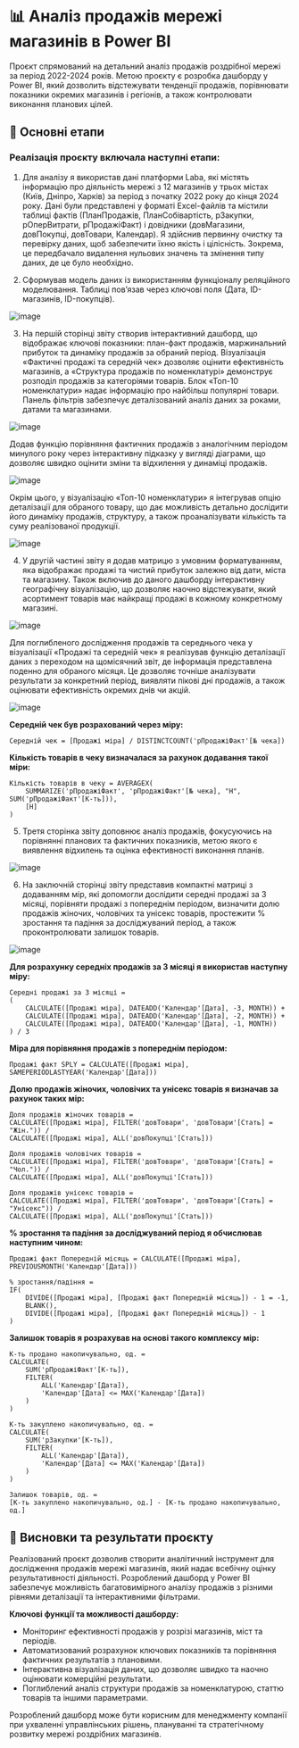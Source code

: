 # 📊 Аналіз продажів мережі магазинів в Power BI
Проєкт спрямований на детальний аналіз продажів роздрібної мережі за період 2022-2024 років. Метою проєкту є розробка дашборду у Power BI, який дозволить відстежувати тенденції продажів, порівнювати показники окремих магазинів і регіонів, а також контролювати виконання планових цілей.
## 📌 Основні етапи
### Реалізація проєкту включала наступні етапи:
1. Для аналізу я використав дані платформи Laba, які містять інформацію про діяльність мережі з 12 магазинів у трьох містах (Київ, Дніпро, Харків) за період з початку 2022 року до кінця 2024 року. Дані були представлені у форматі Excel-файлів та містили таблиці фактів (ПланПродажів, ПланСобівартість, рЗакупки, рОперВитрати, рПродажіФакт) і довідники (довМагазини, довПокупці, довТовари, Календар). Я здійснив первинну очистку та перевірку даних, щоб забезпечити їхню якість і цілісність. Зокрема, це передбачало видалення нульових значень та змінення типу даних, де це було необхідно.

2. Сформував модель даних із використанням функціоналу реляційного моделювання. Таблиці пов’язав через ключові поля (Дата, ID-магазинів, ID-покупців).

![image](https://github.com/user-attachments/assets/ac27e86f-dc8e-4370-9278-ca75033d8f17)

3. На першій сторінці звіту створив інтерактивний дашборд, що відображає ключові показники: план-факт продажів, маржинальний прибуток та динаміку продажів за обраний період. Візуалізація «Фактичні продажі та середній чек» дозволяє оцінити ефективність магазинів, а «Структура продажів по номенклатурі» демонструє розподіл продажів за категоріями товарів. Блок «Топ-10 номенклатури» надає інформацію про найбільш популярні товари. Панель фільтрів забезпечує деталізований аналіз даних за роками, датами та магазинами.

![image](https://github.com/user-attachments/assets/ebbee141-1e81-45c5-aa6c-03dba4731620)

Додав функцію порівняння фактичних продажів з аналогічним періодом минулого року через інтерактивну підказку у вигляді діаграми, що дозволяє швидко оцінити зміни та відхилення у динаміці продажів.

![image](https://github.com/user-attachments/assets/c4b60c86-050f-42b4-a6ea-701665285cb4)

Окрім цього, у візуалізацію «Топ-10 номенклатури» я інтегрував опцію деталізації для обраного товару, що дає можливість детально дослідити його динаміку продажів, структуру, а також проаналізувати кількість та суму реалізованої продукції.

![image](https://github.com/user-attachments/assets/6e5b18a9-7d92-4df7-98b5-ee58e5a9a83b)

4. У другій частині звіту я додав матрицю з умовним форматуванням, яка відображає продажі та чистий прибуток залежно від дати, міста та магазину. Також включив до даного дашборду інтерактивну географічну візуалізацію, що дозволяє наочно відстежувати, який асортимент товарів має найкращі продажі в кожному конкретному магазині.

![image](https://github.com/user-attachments/assets/5d6f6af4-d1aa-4b1f-9d69-0bb4beacceae)

Для поглибленого дослідження продажів та середнього чека у візуалізації «Продажі та середній чек» я реалізував функцію деталізації даних з переходом на щомісячний звіт, де інформація представлена поденно для обраного місяця. Це дозволяє точніше аналізувати результати за конкретний період, виявляти пікові дні продажів, а також оцінювати ефективність окремих днів чи акцій.

![image](https://github.com/user-attachments/assets/f10b2747-de17-45b6-89de-82452a580e1d)

**Середній чек був розрахований через міру:**
```DAX
Середній чек = [Продажі міра] / DISTINCTCOUNT('рПродажіФакт'[№ чека])
```

**Кількість товарів в чеку визначалася за рахунок додавання такої міри:**
```DAX
Кількість товарів в чеку = AVERAGEX(
    SUMMARIZE('рПродажіФакт', 'рПродажіФакт'[№ чека], "Н", SUM('рПродажіФакт'[К-ть])),
    [Н]
)
```

5. Третя сторінка звіту доповнює аналіз продажів, фокусуючись на порівнянні планових та фактичних показників, метою якого є виявлення відхилень та оцінка ефективності виконання планів.

![image](https://github.com/user-attachments/assets/82ac70d9-52e0-4de1-aaec-2bea92f47d20)

6. На заключній сторінці звіту представив компактні матриці з додаванням мір, які допомогли дослідити середні продажі за 3 місяці, порівняти продажі з попереднім періодом, визначити долю продажів жіночих, чоловічих та унісекс товарів, простежити % зростання та падіння за досліджуваний період, а також проконтролювати залишок товарів.

![image](https://github.com/user-attachments/assets/8ce53615-4444-426c-a1f6-2d0c559f76a5)

**Для розрахунку середніх продажів за 3 місяці я використав наступну міру:**
```DAX
Середні продажі за 3 місяці = 
(
    CALCULATE([Продажі міра], DATEADD('Календар'[Дата], -3, MONTH)) +
    CALCULATE([Продажі міра], DATEADD('Календар'[Дата], -2, MONTH)) +
    CALCULATE([Продажі міра], DATEADD('Календар'[Дата], -1, MONTH))
) / 3
```

**Міра для порівняння продажів з попереднім періодом:**
```DAX
Продажі факт SPLY = CALCULATE([Продажі міра], SAMEPERIODLASTYEAR('Календар'[Дата]))
```

**Долю продажів жіночих, чоловічих та унісекс товарів я визначав за рахунок таких мір:**
```DAX
Доля продажів жіночих товарів = 
CALCULATE([Продажі міра], FILTER('довТовари', 'довТовари'[Стать] = "Жін.")) / 
CALCULATE([Продажі міра], ALL('довПокупці'[Стать]))
```

```DAX
Доля продажів чоловічих товарів = 
CALCULATE([Продажі міра], FILTER('довТовари', 'довТовари'[Стать] = "Чол.")) / 
CALCULATE([Продажі міра], ALL('довПокупці'[Стать]))
```

```DAX
Доля продажів унісекс товарів = 
CALCULATE([Продажі міра], FILTER('довТовари', 'довТовари'[Стать] = "Унісекс")) / 
CALCULATE([Продажі міра], ALL('довПокупці'[Стать]))
```

**% зростання та падіння за досліджуваний період я обчислював наступним чином:**
```DAX
Продажі факт Попередній місяць = CALCULATE([Продажі міра], PREVIOUSMONTH('Календар'[Дата]))
```

```DAX
% зростання/падіння = 
IF(
    DIVIDE([Продажі міра], [Продажі факт Попередній місяць]) - 1 = -1, 
    BLANK(), 
    DIVIDE([Продажі міра], [Продажі факт Попередній місяць]) - 1
)
```

**Залишок товарів я розрахував на основі такого комплексу мір:**
```DAX
К-ть продано накопичувально, од. = 
CALCULATE(
    SUM('рПродажіФакт'[К-ть]), 
    FILTER(
        ALL('Календар'[Дата]), 
        'Календар'[Дата] <= MAX('Календар'[Дата])
    )
)
```

```DAX
К-ть закуплено накопичувально, од. = 
CALCULATE(
    SUM('рЗакупки'[К-ть]), 
    FILTER(
        ALL('Календар'[Дата]), 
        'Календар'[Дата] <= MAX('Календар'[Дата])
    )
)
```

```DAX
Залишок товарів, од. = 
[К-ть закуплено накопичувально, од.] - [К-ть продано накопичувально, од.]
```

## 📝 Висновки та результати проєкту

Реалізований проєкт дозволив створити аналітичний інструмент для дослідження продажів мережі магазинів, який надає всебічну оцінку результативності діяльності. Розроблений дашборд у Power BI забезпечує можливість багатовимірного аналізу продажів з різними рівнями деталізації та інтерактивними фільтрами.

**Ключові функції та можливості дашборду:**

- Моніторинг ефективності продажів у розрізі магазинів, міст та періодів.
- Автоматизований розрахунок ключових показників та порівняння фактичних результатів з плановими.
- Інтерактивна візуалізація даних, що дозволяє швидко та наочно оцінювати комерційні результати.
- Поглиблений аналіз структури продажів за номенклатурою, статтю товарів та іншими параметрами.

Розроблений дашборд може бути корисним для менеджменту компанії при ухваленні управлінських рішень, плануванні та стратегічному розвитку мережі роздрібних магазинів.

